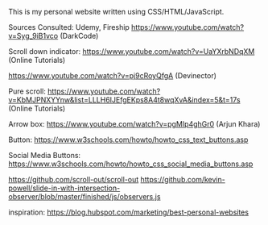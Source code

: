 This is my personal website written using CSS/HTML/JavaScript.

Sources Consulted: 
Udemy, Fireship
https://www.youtube.com/watch?v=Syg_9iB1vco (DarkCode)

Scroll down indicator: https://www.youtube.com/watch?v=UaYXrbNDqXM (Online Tutorials)

https://www.youtube.com/watch?v=pj9cRoyQfgA (Devinector)

Pure scroll: https://www.youtube.com/watch?v=KbMJPNXYYnw&list=LLLH6IJEfgEKps8A4t8wqXvA&index=5&t=17s (Online Tutorials)

Arrow box: https://www.youtube.com/watch?v=pgMIp4ghGr0 (Arjun Khara)

Button: https://www.w3schools.com/howto/howto_css_text_buttons.asp

Social Media Buttons: https://www.w3schools.com/howto/howto_css_social_media_buttons.asp

https://github.com/scroll-out/scroll-out
https://github.com/kevin-powell/slide-in-with-intersection-observer/blob/master/finished/js/observers.js

inspiration:
https://blog.hubspot.com/marketing/best-personal-websites
